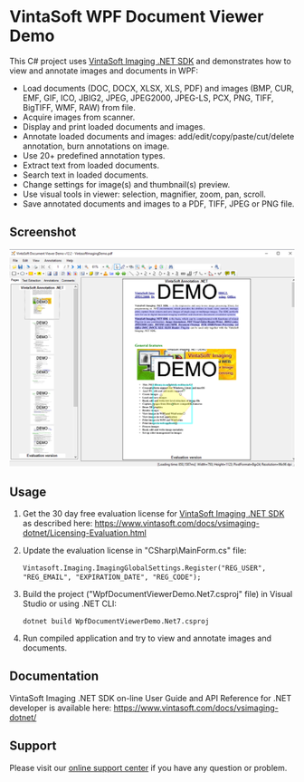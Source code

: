 # VintaSoft WPF Document Viewer Demo

This C# project uses <a href="https://www.vintasoft.com/vsimaging-dotnet-index.html">VintaSoft Imaging .NET SDK</a> and demonstrates how to view and annotate images and documents in WPF:
* Load documents (DOC, DOCX, XLSX, XLS, PDF) and images (BMP, CUR, EMF, GIF, ICO, JBIG2, JPEG, JPEG2000, JPEG-LS, PCX, PNG, TIFF, BigTIFF, WMF, RAW) from file.
* Acquire images from scanner.
* Display and print loaded documents and images.
* Annotate loaded documents and images: add/edit/copy/paste/cut/delete annotation, burn annotations on image.
* Use 20+ predefined annotation types.
* Extract text from loaded documents.
* Search text in loaded documents.
* Change settings for image(s) and thumbnail(s) preview.
* Use visual tools in viewer: selection, magnifier, zoom, pan, scroll.
* Save annotated documents and images to a PDF, TIFF, JPEG or PNG file.


## Screenshot
<img src="vintasoft-wpf-document-viewer-demo.png" title="VintaSoft WPF Document Viewer Demo">


## Usage
1. Get the 30 day free evaluation license for <a href="https://www.vintasoft.com/vsimaging-dotnet-index.html" target="_blank">VintaSoft Imaging .NET SDK</a> as described here: <a href="https://www.vintasoft.com/docs/vsimaging-dotnet/Licensing-Evaluation.html" target="_blank">https://www.vintasoft.com/docs/vsimaging-dotnet/Licensing-Evaluation.html</a>

2. Update the evaluation license in "CSharp\MainForm.cs" file:
   ```
   Vintasoft.Imaging.ImagingGlobalSettings.Register("REG_USER", "REG_EMAIL", "EXPIRATION_DATE", "REG_CODE");
   ```

3. Build the project ("WpfDocumentViewerDemo.Net7.csproj" file) in Visual Studio or using .NET CLI:
   ```
   dotnet build WpfDocumentViewerDemo.Net7.csproj
   ```

4. Run compiled application and try to view and annotate images and documents.


## Documentation
VintaSoft Imaging .NET SDK on-line User Guide and API Reference for .NET developer is available here: https://www.vintasoft.com/docs/vsimaging-dotnet/


## Support
Please visit our <a href="https://myaccount.vintasoft.com/">online support center</a> if you have any question or problem.
